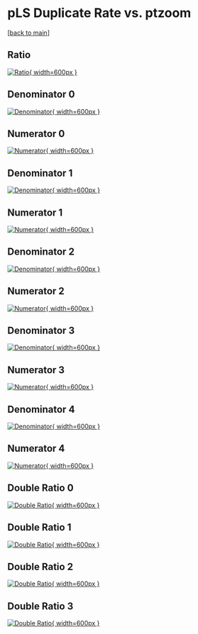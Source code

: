 # pLS Duplicate Rate vs. ptzoom

[[back to main](./)]



## Ratio

[![Ratio](../mtv/var/pLS_duplrate_ptzoom.png){ width=600px }](../mtv/var/pLS_duplrate_ptzoom.pdf)

## Denominator 0

[![Denominator](../mtv/den/pLS_duplrate_ptzoom_den0.png){ width=600px }](../mtv/den/pLS_duplrate_ptzoom_den0.pdf)

## Numerator 0

[![Numerator](../mtv/num/pLS_duplrate_ptzoom_num0.png){ width=600px }](../mtv/num/pLS_duplrate_ptzoom_num0.pdf)

## Denominator 1

[![Denominator](../mtv/den/pLS_duplrate_ptzoom_den1.png){ width=600px }](../mtv/den/pLS_duplrate_ptzoom_den1.pdf)

## Numerator 1

[![Numerator](../mtv/num/pLS_duplrate_ptzoom_num1.png){ width=600px }](../mtv/num/pLS_duplrate_ptzoom_num1.pdf)

## Denominator 2

[![Denominator](../mtv/den/pLS_duplrate_ptzoom_den2.png){ width=600px }](../mtv/den/pLS_duplrate_ptzoom_den2.pdf)

## Numerator 2

[![Numerator](../mtv/num/pLS_duplrate_ptzoom_num2.png){ width=600px }](../mtv/num/pLS_duplrate_ptzoom_num2.pdf)

## Denominator 3

[![Denominator](../mtv/den/pLS_duplrate_ptzoom_den3.png){ width=600px }](../mtv/den/pLS_duplrate_ptzoom_den3.pdf)

## Numerator 3

[![Numerator](../mtv/num/pLS_duplrate_ptzoom_num3.png){ width=600px }](../mtv/num/pLS_duplrate_ptzoom_num3.pdf)

## Denominator 4

[![Denominator](../mtv/den/pLS_duplrate_ptzoom_den4.png){ width=600px }](../mtv/den/pLS_duplrate_ptzoom_den4.pdf)

## Numerator 4

[![Numerator](../mtv/num/pLS_duplrate_ptzoom_num4.png){ width=600px }](../mtv/num/pLS_duplrate_ptzoom_num4.pdf)

## Double Ratio 0

[![Double Ratio](../mtv/ratio/pLS_duplrate_ptzoom_ratio0.png){ width=600px }](../mtv/ratio/pLS_duplrate_ptzoom_ratio0.pdf)

## Double Ratio 1

[![Double Ratio](../mtv/ratio/pLS_duplrate_ptzoom_ratio1.png){ width=600px }](../mtv/ratio/pLS_duplrate_ptzoom_ratio1.pdf)

## Double Ratio 2

[![Double Ratio](../mtv/ratio/pLS_duplrate_ptzoom_ratio2.png){ width=600px }](../mtv/ratio/pLS_duplrate_ptzoom_ratio2.pdf)

## Double Ratio 3

[![Double Ratio](../mtv/ratio/pLS_duplrate_ptzoom_ratio3.png){ width=600px }](../mtv/ratio/pLS_duplrate_ptzoom_ratio3.pdf)

